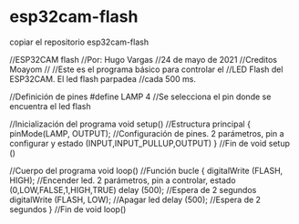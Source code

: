 # esp32cam-flash
copiar el repositorio esp32cam-flash

//ESP32CAM flash
//Por: Hugo Vargas
//24 de mayo de 2021
//Creditos Moayom
//
//Este es el programa básico para controlar el
//LED Flash del ESP32CAM. El led flash parpadea
//cada 500 ms.


//Definición de pines
#define LAMP 4 //Se selecciona el pin donde se encuentra el led flash

//Inicialización del programa
void setup() //Estructura principal
{
  pinMode(LAMP, OUTPUT); //Configuración de pines. 2 parámetros, pin a configurar y estado (INPUT,INPUT_PULLUP,OUTPUT)
} //Fin de void setup ()

//Cuerpo del programa
void loop() //Función bucle
{
  digitalWrite (FLASH, HIGH); //Encender led. 2 parámetros, pin a controlar, estado (0,LOW,FALSE,1,HIGH,TRUE)
  delay (500); //Espera de 2 segundos
  digitalWrite (FLASH, LOW); //Apagar led
  delay (500); //Espera de 2 segundos
} //Fin de void loop()
